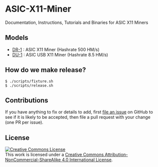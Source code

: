 # ASIC-X11-Miner
Documentation, Instructions, Tutorials and Binaries for ASIC X11 Miners

## Models

- [DR-1](DR-1/README.md) : ASIC X11 Miner (Hashrate 500 HM/s)
- [DU-1](DU-1/README.md) : ASIC USB X11 Miner (Hashrate 8.5 HM/s)

## How do we make release?

```console
$ ./scripts/fixture.sh
$ ./scripts/release.sh
```
## Contributions

If you have anything to fix or details to add, first [file an issue](https://github.com/PinIdea/ASIC-X11-Miner/issues) on GitHub to see if it is likely to be accepted, then file a pull request with your change (one PR per issue).

## License

<a rel="license" href="http://creativecommons.org/licenses/by-nc-sa/4.0/"><img alt="Creative Commons License" style="border-width:0" src="https://i.creativecommons.org/l/by-nc-sa/4.0/88x31.png" /></a><br />This work is licensed under a <a rel="license" href="http://creativecommons.org/licenses/by-nc-sa/4.0/">Creative Commons Attribution-NonCommercial-ShareAlike 4.0 International License</a>.
